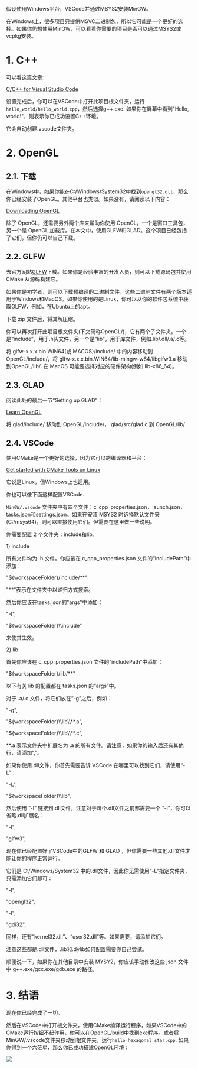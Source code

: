 假设使用Windows平台，VSCode并通过MSYS2安装MinGW。

在Windows上，很多项目只提供MSVC二进制包，所以它可能是一个更好的选择。如果你仍想使用MinGW，可以看看你需要的项目是否可以通过MSYS2或vcpkg安装。

# 1. C++

可以看这篇文章:

[C/C++ for Visual Studio Code](https://code.visualstudio.com/docs/languages/cpp)

设置完成后，你可以在VSCode中打开此项目根文件夹，运行`hello_world/hello_world.cpp`，然后选择g++.exe. 如果你在屏幕中看到"Hello, world!"，则表示你已成功设置C++环境。

它会自动创建.vscode文件夹。

# 2. OpenGL

## 2.1. 下载

在Windows中，如果你能在C:/Windows/System32中找到`opengl32.dll`，那么你已经安装了OpenGL。其他平台也类似。如果没有，请阅读以下内容：

[Downloading OpenGL](https://www.khronos.org/opengl/wiki/Getting_Started#Downloading_OpenGL)

除了 OpenGL，还需要另外两个库来帮助你使用 OpenGL，一个是窗口工具包，另一个是 OpenGL 加载库。在本文中，使用GLFW和GLAD。这个项目已经包括了它们，但你仍可以自己下载。

## 2.2. GLFW

去官方网站[GLFW](https://www.glfw.org/download.html)下载。如果你是经验丰富的开发人员，则可以下载源码包并使用 CMake 从源码构建它。

如果你是初学者，则可以下载预编译的二进制文件，这些二进制文件有两个版本适用于Windows和MacOS。如果你使用的是Linux，你可以从你的软件包系统中获取GLFW，例如，在Ubuntu上的apt。

下载 zip 文件后，将其解压缩。

你可以再次打开此项目根文件夹(下文简称OpenGL/)，它有两个子文件夹。一个是“include”，用于.h头文件，另一个是“lib”，用于库文件，例如.lib/.dll/.a/.c等。

将 glfw-x.x.x.bin.WIN64(或 MACOS)/include/ 中的内容移动到 OpenGL/include/，将 glfw-x.x.x.bin.WIN64/lib-mingw-w64/libglfw3.a 移动到OpenGL/lib/. 在 MacOS 可能要选择对应的硬件架构(例如 lib-x86_64)。

## 2.3. GLAD

阅读此处的最后一节“Setting up GLAD”：

[Learn OpenGL](https://learnopengl.com/Getting-started/Creating-a-window)

将 glad/include/ 移动到 OpenGL/include/， glad/src/glad.c 到 OpenGL/lib/

## 2.4. VSCode

使用CMake是一个更好的选择，因为它可以跨编译器和平台：

[Get started with CMake Tools on Linux](https://code.visualstudio.com/docs/cpp/cmake-linux)

它说是Linux，但Windows上也适用。

你也可以像下面这样配置VSCode.

`MinGW/.vscode` 文件夹中有四个文件：c_cpp_properties.json，launch.json，tasks.json和settings.json。如果在安装 MSYS2 时选择默认文件夹 (C:/msys64)，则可以直接使用它们。但需要在这里做一些说明。

你需要配置 2 个文件夹：include和lib。

1\) include

所有文件均为 .h 文件。你应该在 c_cpp_properties.json 文件的“includePath”中添加：

"${workspaceFolder}/include/**"

"\*\*"表示在文件夹中以递归方式搜索。

然后你应该在tasks.json的"args"中添加：

"-I",

"${workspaceFolder}\\\\include"

来使其生效。

2\) lib

首先你应该在 c_cpp_properties.json 文件的“includePath”中添加：

"${workspaceFolder}/lib/**"

以下有关 lib 的配置都在 tasks.json 的“args”中。

对于 .a/.c 文件，将它们放在“-g”之后，例如：

"-g",

"${workspaceFolder}\\\\lib\\\\**.a",

"${workspaceFolder}\\\\lib\\\\**.c",

\*\*.a 表示文件夹中扩展名为 .a 的所有文件。请注意，如果你的输入后还有其他行，请添加“,”。

如果你使用.dll文件，你首先需要告诉 VSCode 在哪里可以找到它们，请使用“-L”：

"-L",

"${workspaceFolder}\\\\lib",

然后使用 “-l” 链接到.dll文件，注意对于每个.dll文件之前都需要一个 “-l”，你可以省略.dll扩展名：

"-l",

"glfw3",

现在你已经配置好了VSCode中的GLFW 和 GLAD ，但你需要一些其他.dll文件才能让你的程序正常运行。

它们是 C:/Windows/System32 中的.dll文件，因此你无需使用“-L”指定文件夹，只需添加它们即可：

"-l",

"opengl32", 

"-l",

"gdi32",

同样，还有“kernel32.dll”、“user32.dll”等。如果需要，请添加它们。

注意这些都是.dll文件，.lib和.dylib如何配置需要你自己尝试。

顺便说一下，如果你在其他目录中安装 MYSY2，你应该手动修改这些 json 文件中 g++.exe/gcc.exe/gdb.exe 的路径。

# 3. 结语

现在你已经完成了一切。

然后在VSCode中打开根文件夹，使用CMake编译运行程序，如果VSCode中的CMake运行按钮不起作用，你可以在OpenGL/build中找到exe程序。或者将MinGW/.vscode文件夹移动到根文件夹，运行`hello_hexagonal_star.cpp`. 如果你得到一个六茫星，那么你已成功搭建OpenGL环境：

![](https://pic2.zhimg.com/80/v2-154375a9d0d2e84b3e4c4867c58f8351_720w.webp)
